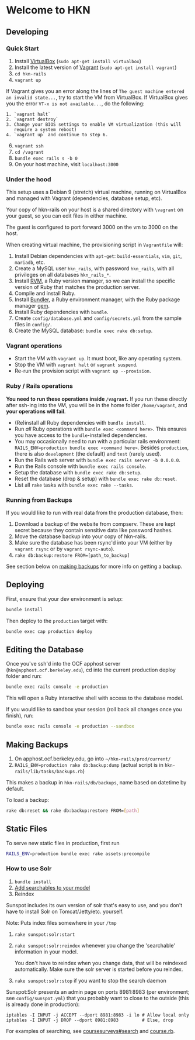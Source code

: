 # Welcome to HKN

## Developing

### Quick Start

1. Install [VirtualBox][virtualbox] (`sudo apt-get install virtualbox`)
2. Install the latest version of [Vagrant][vagrant] (`sudo apt-get install vagrant`)
4. `cd hkn-rails`
5. `vagrant up`

  If Vagrant gives you an error along the lines of `The guest machine entered
  an invalid state...`, try to start the VM from VirtualBox.  If VirtualBox
  gives you the error `VT-x is not available...`, do the following:

    1. `vagrant halt`
    2. `vagrant destroy`
    3. Change your BIOS settings to enable VM virtualization (this will
       require a system reboot)
    4. `vagrant up` and continue to step 6.

6. `vagrant ssh`
7. `cd /vagrant`
9. `bundle exec rails s -b 0`
10. On your host machine, visit `localhost:3000`

### Under the hood

This setup uses a Debian 9 (stretch) virtual machine, running on VirtualBox
and managed with Vagrant (dependencies, database setup, etc).

Your copy of hkn-rails on your host is a shared directory with `\vagrant` on
your guest, so you can edit files in either machine.

The guest is configured to port forward 3000 on the vm to 3000 on the host. 

When creating virtual machine, the provisioning script in `Vagrantfile` will:

1. Install Debian dependencies with `apt-get`: `build-essentials`,
   `vim`, `git`, `mariadb`, etc.
2. Create a MySQL user `hkn_rails`, with password `hkn_rails`,
   with all privileges on all databases `hkn_rails_*`.
3. Install [RVM](https://rvm.io/), a Ruby version manager, so we can
   install the specific version of Ruby that matches the production server.
4. Compile and install Ruby.
5. Install [Bundler](https://bundler.io/), a Ruby environment manager,
   with the Ruby package manager [gem](https://guides.rubygems.org/rubygems-basics/).
6. Install Ruby dependencies with `bundle`.
7. Create `config/database.yml` and `config/secrets.yml` from the
   sample files in `config/`.
8. Create the MySQL database: `bundle exec rake db:setup`.

### Vagrant operations

- Start the VM with `vagrant up`. It must boot, like any operating system.
- Stop the VM with `vagrant halt` or `vagrant suspend`.
- Re-run the provision script with `vagrant up --provision`.

### Ruby / Rails operations

**You need to run these operations inside `/vagrant`.** If you run these
directly after ssh-ing into the VM, you will be in the home folder
`/home/vagrant`, and **your operations will fail**.

- (Re)install all Ruby dependencies with `bundle install`.
- Run *all* Ruby operations with `bundle exec <command here>`. This ensures
  you have access to the `bundle`-installed dependencies.
- You may occasionally need to run with a particular rails environment:
  `RAILS_ENV=production bundle exec <command here>`.
  Besides `production`, there is also `development` (the default)
  and `test` (rarely used).
- Run the Rails web server with `bundle exec rails server -b 0.0.0.0`.
- Run the Rails console with `bundle exec rails console`.
- Setup the database with `bundle exec rake db:setup`.
- Reset the database (drop & setup) with `bundle exec rake db:reset`.
- List all `rake` tasks with `bundle exec rake --tasks`.

### Running from Backups

If you would like to run with real data from the production database, then:

1. Download a backup of the website from compserv. These are kept secret
   because they contain sensitive data like password hashes.
2. Move the database backup into your copy of hkn-rails.
3. Make sure the database has been rsync'd into your VM (either by `vagrant rsync`
   or by `vagrant rsync-auto`).
4. `rake db:backup:restore FROM=[path_to_backup]`

See section below on [making backups](#making-backups) for more info on getting a backup.

[virtualbox]: https://www.virtualbox.org/wiki/Downloads
[vagrant]: http://www.vagrantup.com/downloads.html

## Deploying

First, ensure that your dev environment is setup:

```sh
bundle install
```

Then deploy to the `production` target with:

```sh
bundle exec cap production deploy
```

## Editing the Database

Once you've ssh'd into the OCF apphost server (`hkn@apphost.ocf.berkeley.edu`),
cd into the current production deploy folder and run:

```sh
bundle exec rails console -e production
```

This will open a Ruby interactive shell with access to the database model.

If you would like to sandbox your session (roll back all changes once you finish), run:

```sh
bundle exec rails console -e production --sandbox
```

## Making Backups

1. On apphost.ocf.berkeley.edu, go into `~/hkn-rails/prod/current/`
2. `RAILS_ENV=production rake db:backup:dump` (actual script is in
   `hkn-rails/lib/tasks/backups.rb`)

This makes a backup in `hkn-rails/db/backups`, name based on datetime by
default.

To load a backup:

```sh
rake db:reset && rake db:backup:restore FROM=[path]
```

## Static Files

To serve new static files in production, first run 

```sh
RAILS_ENV=production bundle exec rake assets:precompile
```

### How to use Solr

1. `bundle install`
2. [Add searchables to your model][searchables]
3. Reindex

Sunspot includes its own version of solr that's easy to use, and you don't have to
install Solr on Tomcat/Jetty/etc. yourself.

Note: Puts index files somewhere in your `/tmp`

1. `rake sunspot:solr:start`
2. `rake sunspot:solr:reindex` whenever you change the 'searchable' information
   in your model.

   You don't have to reindex when you change data, that will be reindexed
   automatically. Make sure the solr server is started before you reindex.

3. `rake sunspot:solr:stop` if you want to stop the search daemon

Sunspot:Solr presents an admin page on ports 8981:8983 (per environment; see
`config/sunspot.yml`) that you probably want to close to the outside (this is
already done in production):

    iptables -I INPUT -j ACCEPT --dport 8981:8983 -i lo # Allow local only
    iptables -I INPUT -j DROP --dport 8981:8983         # Else, drop

For examples of searching, see [coursesurveys#search][coursesurveys] and
[course.rb][course.rb].

[searchables]: http://github.com/outoftime/sunspot/wiki/Setting-up-classes-for-search-and-indexing
[coursesurveys]: app/controllers/coursesurveys_controller.rb#L448
[course.rb]: app/models/course.rb#L45
